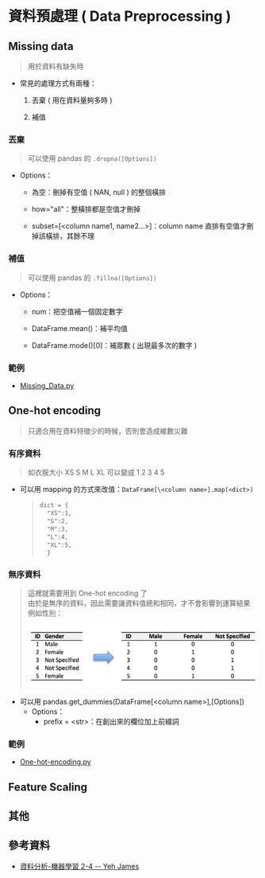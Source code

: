 # 資料預處理 ( Data Preprocessing )

## Missing data
> 用於資料有缺失時

* 常見的處理方式有兩種：
    
    1. 丟棄 ( 用在資料量夠多時 )
    
    2. 補值

### 丟棄

> 可以使用 pandas 的 `.dropna([Options])`
* Options：
    
    * 為空：刪掉有空值 ( NAN, null ) 的整個橫排
    
    * how="all"：整橫排都是空值才刪掉
    
    * subset=[\<column name1, name2...>]：column name 直排有空值才刪掉該橫排，其餘不理

### 補值

> 可以使用 pandas 的 `.fillna([Options])`
* Options：

    * num：把空值補一個固定數字
    
    * DataFrame.mean()：補平均值
    
    * DataFrame.mode()[0]：補眾數 ( 出現最多次的數字 )

### 範例

* [Missing_Data.py](./Missing_Data.py)

## One-hot encoding
> 只適合用在資料特徵少的時候，否則會造成維數災難

### 有序資料
> 如衣服大小 XS S M L XL 可以變成 1 2 3 4 5 

* 可以用 mapping 的方式來改值：`DataFrame[\<column name>].map(<dict>)`
    >```=
    > dict = {  
    >   "XS":1,  
    >   "S":2,
    >   "M":3,
    >   "L":4,
    >   "XL":5,
    >   }  
    >```

### 無序資料
> 這裡就需要用到 One-hot encoding 了  
> 由於是無序的資料，因此需要讓資料值總和相同，才不會影響到運算結果  
> 例如性別：
>
>![](../../Static/Image/Ch0/One-hot-encoding.png)

* 可以用 pandas.get_dummies(DataFrame[\<column name>],[Options])
    * Options：
        * prefix = \<str>：在創出來的欄位加上前綴詞

### 範例

* [One-hot-encoding.py](./One-hot-encoding.py)

## Feature Scaling

## 其他

## 參考資料

* [資料分析-機器學習 2-4 -- Yeh James](https://medium.com/jameslearningnote/%E8%B3%87%E6%96%99%E5%88%86%E6%9E%90-%E6%A9%9F%E5%99%A8%E5%AD%B8%E7%BF%92-%E7%AC%AC2-4%E8%AC%9B-%E8%B3%87%E6%96%99%E5%89%8D%E8%99%95%E7%90%86-missing-data-one-hot-encoding-feature-scaling-3b70a7839b4a)